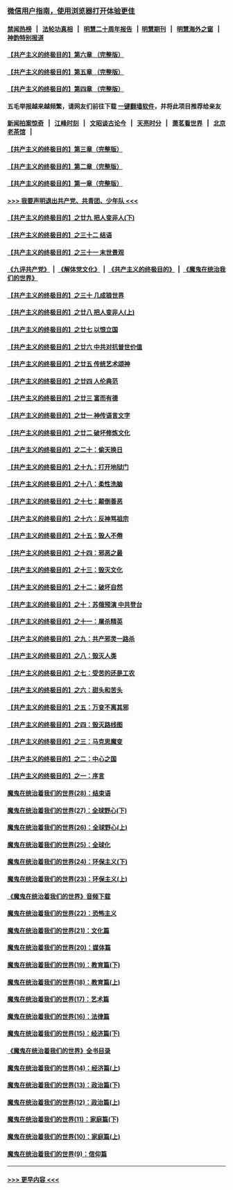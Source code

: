 ### [微信用户指南，使用浏览器打开体验更佳](https://github.com/gfw-breaker/banned-news1/blob/master/indexes/wechat-guide.md?t=0)
#### [禁闻热榜](热点新闻.md?t=0)  &nbsp;&nbsp;|&nbsp;&nbsp; [法轮功真相](https://github.com/gfw-breaker/truth/blob/master/README.md?t=0) &nbsp;&nbsp;|&nbsp;&nbsp; [明慧二十周年报告](https://github.com/gfw-breaker/mh-reports/blob/master/README.md?t=0) &nbsp;&nbsp;|&nbsp;&nbsp;[明慧期刊](https://github.com/gfw-breaker/mh-qikan) &nbsp;&nbsp;|&nbsp;&nbsp; [明慧海外之窗](https://github.com/gfw-breaker/mh-news/blob/master/README.md?t=0) &nbsp;&nbsp;|&nbsp;&nbsp; [神韵特别报道](https://github.com/gfw-breaker/mh-news/blob/master/shenyun.md?t=0)
#### [【共产主义的终极目的】第六章 （完整版）](../pages/nsc422/n11428913.md?t=02031611) 
#### [【共产主义的终极目的】第五章 （完整版）](../pages/nsc422/n11428912.md?t=02031611) 
#### [【共产主义的终极目的】第四章 （完整版）](../pages/nsc422/n11428907.md?t=02031611) 
#### 五毛举报越来越频繁，请网友们前往下载 [一键翻墙软件](https://github.com/gfw-breaker/ssr-accounts)，并将此项目推荐给亲友
#### [新闻拍案惊奇](https://github.com/gfw-breaker/banned-news1/blob/master/pages/link4.md) &nbsp;&nbsp;|&nbsp;&nbsp; [江峰时刻](https://github.com/gfw-breaker/banned-news1/blob/master/pages/link4.md) &nbsp;&nbsp;|&nbsp;&nbsp; [文昭谈古论今](https://github.com/gfw-breaker/banned-news1/blob/master/pages/link4.md) &nbsp;&nbsp;|&nbsp;&nbsp; [天亮时分](https://github.com/gfw-breaker/banned-news1/blob/master/pages/link4.md) &nbsp;&nbsp;|&nbsp;&nbsp; [萧茗看世界](https://github.com/gfw-breaker/banned-news1/blob/master/pages/link4.md) &nbsp;&nbsp;|&nbsp;&nbsp; [北京老茶馆](https://github.com/gfw-breaker/banned-news1/blob/master/pages/link4.md) &nbsp;&nbsp;|&nbsp;&nbsp; 
#### [【共产主义的终极目的】第三章（完整版）](../pages/nsc422/n11428848.md?t=02031611) 
#### [【共产主义的终极目的】第二章（完整版）](../pages/nsc422/n11428831.md?t=02031611) 
#### [【共产主义的终极目的】第一章（完整版）](../pages/nsc422/n11417651.md?t=02031611) 
#### [>>> 我要声明退出共产党、共青团、少年队 <<<](https://github.com/begood0513/goodnews/blob/master/quit/letter.md) 
#### [【共产主义的终极目的】之廿九 把人变非人(下)](../pages/nsc422/n11344140.md?t=02031611) 
#### [【共产主义的终极目的】之三十二 结语](../pages/nsc422/n11360535.md?t=02031611) 
#### [【共产主义的终极目的】之三十一 末世景观](../pages/nsc422/n11351129.md?t=02031611) 
#### [《九评共产党》](https://github.com/begood0513/9ping.md/blob/master/README.md) &nbsp;|&nbsp; [《解体党文化》](../../../../jtdwh.md/blob/master/README.md)  &nbsp;|&nbsp; [《共产主义的终极目的》](../../../../gczydzjmd.md/blob/master/README.md) &nbsp;|&nbsp; [《魔鬼在统治我们的世界》](../../../../mgztzwmdsj.md/blob/master/README.md) 
#### [【共产主义的终极目的】之三十 几成狼世界](../pages/nsc422/n11348280.md?t=02031611) 
#### [【共产主义的终极目的】之廿八 把人变非人(上)](../pages/nsc422/n11340492.md?t=02031611) 
#### [【共产主义的终极目的】之廿七 以恨立国](../pages/nsc422/n11336944.md?t=02031611) 
#### [【共产主义的终极目的】之廿六 中共对抗普世价值](../pages/nsc422/n11324785.md?t=02031611) 
#### [【共产主义的终极目的】之廿五 传统艺术颂神](../pages/nsc422/n11296396.md?t=02031611) 
#### [【共产主义的终极目的】之廿四 人伦典范](../pages/nsc422/n11296397.md?t=02031611) 
#### [【共产主义的终极目的】之廿三 富而有德](../pages/nsc422/n11283598.md?t=02031611) 
#### [【共产主义的终极目的】之廿一 神传语言文字](../pages/nsc422/n11263265.md?t=02031611) 
#### [【共产主义的终极目的】之廿二 破坏修炼文化](../pages/nsc422/n11245728.md?t=02031611) 
#### [【共产主义的终极目的】之二十：偷天换日](../pages/nsc422/n11238846.md?t=02031611) 
#### [【共产主义的终极目的】之十九：打开地狱门](../pages/nsc422/n11206376.md?t=02031611) 
#### [【共产主义的终极目的】之十八：柔性洗脑](../pages/nsc422/n11199994.md?t=02031611) 
#### [【共产主义的终极目的】之十七：颠倒善恶](../pages/nsc422/n11179782.md?t=02031611) 
#### [【共产主义的终极目的】之十六：反神骂祖宗](../pages/nsc422/n11166798.md?t=02031611) 
#### [【共产主义的终极目的】之十五：毁人不倦](../pages/nsc422/n11166792.md?t=02031611) 
#### [【共产主义的终极目的】之十四：邪恶之最](../pages/nsc422/n11150249.md?t=02031611) 
#### [【共产主义的终极目的】之十三：毁灭文化](../pages/nsc422/n11135227.md?t=02031611) 
#### [【共产主义的终极目的】之十二：破坏自然](../pages/nsc422/n11135214.md?t=02031611) 
#### [【共产主义的终极目的】之十：苏俄预演 中共登台](../pages/nsc422/n11118424.md?t=02031611) 
#### [【共产主义的终极目的】之十一：屠杀精英](../pages/nsc422/n11118442.md?t=02031611) 
#### [【共产主义的终极目的】之九：共产邪灵一路杀](../pages/nsc422/n11114139.md?t=02031611) 
#### [【共产主义的终极目的】之八：毁灭人类](../pages/nsc422/n11108503.md?t=02031611) 
#### [【共产主义的终极目的】之七：受苦的还是工农](../pages/nsc422/n11101809.md?t=02031611) 
#### [【共产主义的终极目的】之六：甜头和苦头](../pages/nsc422/n11096971.md?t=02031611) 
#### [【共产主义的终极目的】之五：万变不离其邪](../pages/nsc422/n11091285.md?t=02031611) 
#### [【共产主义的终极目的】之四：毁灭路线图](../pages/nsc422/n11086284.md?t=02031611) 
#### [【共产主义的终极目的】之三：马克思魔变](../pages/nsc422/n11061941.md?t=02031611) 
#### [【共产主义的终极目的】之二：中心之国](../pages/nsc422/n11047728.md?t=02031611) 
#### [【共产主义的终极目的】之一：序言](../pages/nsc422/n11086077.md?t=02031611) 
#### [魔鬼在统治着我们的世界(28)：结束语](../pages/nsc422/n10936246.md?t=02031611) 
#### [魔鬼在统治着我们的世界(27)：全球野心(下)](../pages/nsc422/n10928319.md?t=02031611) 
#### [魔鬼在统治着我们的世界(26)：全球野心(上)](../pages/nsc422/n10900318.md?t=02031611) 
#### [魔鬼在统治着我们的世界(25)：全球化](../pages/nsc422/n10788205.md?t=02031611) 
#### [魔鬼在统治着我们的世界(24)：环保主义(下)](../pages/nsc422/n10695307.md?t=02031611) 
#### [魔鬼在统治着我们的世界(23)：环保主义(上)](../pages/nsc422/n10688613.md?t=02031611) 
#### [《魔鬼在统治着我们的世界》音频下载](../pages/nsc422/n10635553.md?t=02031611) 
#### [魔鬼在统治着我们的世界(22)：恐怖主义](../pages/nsc422/n10614727.md?t=02031611) 
#### [魔鬼在统治着我们的世界(21)：文化篇](../pages/nsc422/n10597706.md?t=02031611) 
#### [魔鬼在统治着我们的世界(20)：媒体篇](../pages/nsc422/n10586579.md?t=02031611) 
#### [魔鬼在统治着我们的世界(19)：教育篇(下)](../pages/nsc422/n10564808.md?t=02031611) 
#### [魔鬼在统治着我们的世界(18)：教育篇(上)](../pages/nsc422/n10526970.md?t=02031611) 
#### [魔鬼在统治着我们的世界(17)：艺术篇](../pages/nsc422/n10499093.md?t=02031611) 
#### [魔鬼在统治着我们的世界(16)：法律篇](../pages/nsc422/n10485969.md?t=02031611) 
#### [魔鬼在统治着我们的世界(15)：经济篇(下)](../pages/nsc422/n10469975.md?t=02031611) 
#### [《魔鬼在统治着我们的世界》全书目录](../pages/nsc422/n10464261.md?t=02031611) 
#### [魔鬼在统治着我们的世界(14)：经济篇(上)](../pages/nsc422/n10457370.md?t=02031611) 
#### [魔鬼在统治着我们的世界(13)：政治篇(下)](../pages/nsc422/n10448270.md?t=02031611) 
#### [魔鬼在统治着我们的世界(12)：政治篇(上)](../pages/nsc422/n10444576.md?t=02031611) 
#### [魔鬼在统治着我们的世界(11)：家庭篇(下)](../pages/nsc422/n10440961.md?t=02031611) 
#### [魔鬼在统治着我们的世界(10)：家庭篇(上)](../pages/nsc422/n10435448.md?t=02031611) 
#### [魔鬼在统治着我们的世界(9)：信仰篇](../pages/nsc422/n10432159.md?t=02031611) 

----
#### [ >>> 更早内容 <<< ](../indexes/nsc422-earlier.md)
